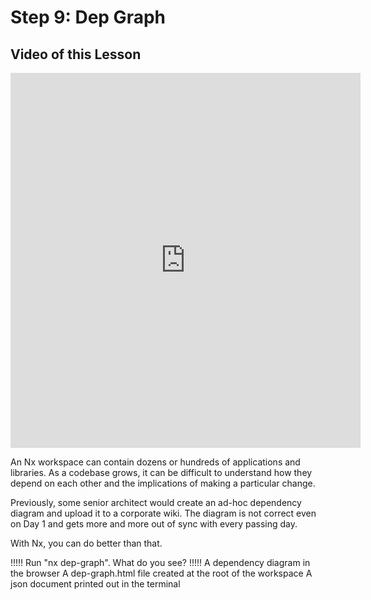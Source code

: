 # Step 9: Dep Graph

## Video of this Lesson

<iframe width="560" height="600" src="https://www.youtube.com/embed/Dr7jI9RYcmY" frameborder="0" allow="accelerometer; autoplay; encrypted-media; gyroscope; picture-in-picture" allowfullscreen></iframe>

An Nx workspace can contain dozens or hundreds of applications and libraries. As a codebase grows, it can be difficult to understand how they depend on each other and the implications of making a particular change.

Previously, some senior architect would create an ad-hoc dependency diagram and upload it to a corporate wiki. The diagram is not correct even on Day 1 and gets more and more out of sync with every passing day.

With Nx, you can do better than that.

!!!!!
Run "nx dep-graph". What do you see?
!!!!!
A dependency diagram in the browser
A dep-graph.html file created at the root of the workspace
A json document printed out in the terminal
